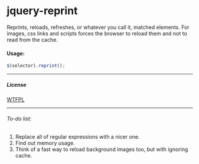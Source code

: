 jquery-reprint
=====================

Reprints, reloads, refreshes, or whatever you call it, matched elements.
For images, css links and scripts forces the browser to reload them and not to read from the cache.


#### Usage:
```javascript
$(selector).reprint();
```
***

##### License
[WTFPL](http://www.wtfpl.net/ "Do What the Fuck You Want to Public License")

***

###### To-do list:
1. Replace all of regular expressions with a nicer one.
2. Find out memory usage.
3. Think of a fast way to reload background images too, but with ignoring cache.
